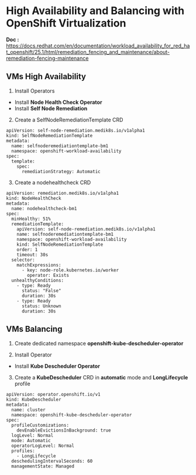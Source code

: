 # High Availability and Balancing with OpenShift Virtualization

**Doc :** https://docs.redhat.com/en/documentation/workload_availability_for_red_hat_openshift/25.1/html/remediation_fencing_and_maintenance/about-remediation-fencing-maintenance


## VMs High Availability

1. Install Operators

* Install **Node Health Check Operator**
* Install **Self Node Remediation**

2. Create a SelfNodeRemediationTemplate CRD
```
apiVersion: self-node-remediation.medik8s.io/v1alpha1
kind: SelfNodeRemediationTemplate
metadata:
  name: selfnoderemediationtemplate-bm1
  namespace: openshift-workload-availability
spec:
  template:
    spec:
      remediationStrategy: Automatic

```

3. Create a nodehealthcheck CRD

```
apiVersion: remediation.medik8s.io/v1alpha1
kind: NodeHealthCheck
metadata:
  name: nodehealthcheck-bm1
spec:
  minHealthy: 51% 
  remediationTemplate: 
    apiVersion: self-node-remediation.medik8s.io/v1alpha1
    name: selfnoderemediationtemplate-bm1
    namespace: openshift-workload-availability
    kind: SelfNodeRemediationTemplate
    order: 1
    timeout: 30s
  selector: 
    matchExpressions:
      - key: node-role.kubernetes.io/worker
        operator: Exists
  unhealthyConditions: 
    - type: Ready
      status: "False"
      duration: 30s 
    - type: Ready
      status: Unknown
      duration: 30s
```

## VMs Balancing

1. Create dedicated namespace **openshift-kube-descheduler-operator**

2. Install Operator

* Install **Kube Descheduler Operator**

3. Create a **KubeDescheduler** CRD in **automatic** mode and **LongLifecycle** profile
```
apiVersion: operator.openshift.io/v1
kind: KubeDescheduler
metadata:
  name: cluster
  namespace: openshift-kube-descheduler-operator
spec:
  profileCustomizations:
    devEnableEvictionsInBackground: true
  logLevel: Normal
  mode: Automatic
  operatorLogLevel: Normal
  profiles:
    - LongLifecycle
  deschedulingIntervalSeconds: 60
  managementState: Managed
```